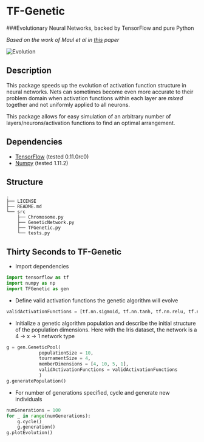 # TF-Genetic
###Evolutionary Neural Networks, backed by TensorFlow and pure Python

_Based on the work of Maul et al in [this](http://www.scs-europe.net/dlib/2014/ecms14papers/is_ECMS2014_0035.pdf) paper_

![Evolution](https://github.com/thepropterhoc/TF-Genetic/blob/master/src/images/evolution_1.gif)

## Description

This package speeds up the evolution of activation function structure in neural networks.  Nets can sometimes become even more accurate to their problem domain when activation functions within each layer are _mixed_ together and not uniformly applied to all neurons.  

This package allows for easy simulation of an arbitrary number of layers/neurons/activation functions to find an optimal arrangement. 

## Dependencies

- [TensorFlow](https://www.tensorflow.org/versions/r0.11/get_started/index.html) (tested 0.11.0rc0)
- [Numpy](https://docs.scipy.org/doc/numpy-dev/user/quickstart.html) (tested 1.11.2)


## Structure

```
.
├── LICENSE
├── README.md
└── src
    ├── Chromosome.py
    ├── GeneticNetwork.py
    ├── TFGenetic.py
    └── tests.py
```

## Thirty Seconds to TF-Genetic


- Import dependencies
```python
import tensorflow as tf
import numpy as np
import TFGenetic as gen
```

- Define valid activation functions the genetic algorithm will evolve
```python
validActivationFunctions = [tf.nn.sigmoid, tf.nn.tanh, tf.nn.relu, tf.nn.softsign]
```

- Initialize a genetic algorithm population and describe the initial structure of the population dimensions.  Here with the Iris dataset, the network is a 4 -> x -> 1 network type
```python	
g = gen.GeneticPool(
 			populationSize = 10, 
			tournamentSize = 4,
			memberDimensions = [4, 10, 5, 1], 
			validActivationFunctions = validActivationFunctions
			)
g.generatePopulation()
```

- For number of generations specified, cycle and generate new individuals
```python
numGenerations = 100
for _ in range(numGenerations):
	g.cycle()
	g.generation()
g.plotEvolution()
```
